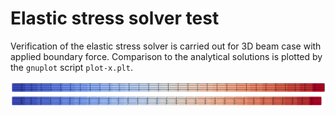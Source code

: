 # Elastic stress solver test

Verification of the elastic stress solver is carried out for 3D beam case with applied boundary force. Comparison to the analytical solutions is plotted by the ```gnuplot``` script ```plot-x.plt```.

![Calculated x displacement](results-dx.png)
